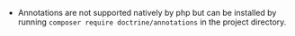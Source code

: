 - Annotations are not supported natively by php but can be installed by running 
`composer require doctrine/annotations` in the project directory.